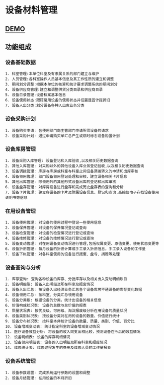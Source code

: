 # 设备材料管理
## [DEMO](https://cloveropen.app-hos.com:9092)
## 功能组成
### 设备基础数据
    1. 科室管理:本单位科室及有隶属关系的部门建立与维护
    2. 人员管理:各科室操作人员基本信息及其工作性质的建立和调整
    3. 期间划分调整:根据本单位的核算和统计要求调整系统的期间划分
    4. 设备供应商管理:建立和调整供货分类目录和供应商目录
    5. 设备目录管理:设备档案基本信息
    6. 设备使用状态:跟踪常用设备的使用状态并设置是否计提折旧
    7. 设备入出分类:划分设备各种入出库业务分类
### 设备采购计划
    1. 设备购买申请: 各使用部门向主管部门申请所需设备的请求
    2. 设备采购计划: 通过申请购买单汇总产生或临时标志设备购置计划
### 设备库房管理    
    1. 设备采购入库管理: 设备登记和入库验收,以及相关历史数据查询
    2. 其他入库管理: 对采购以外的其他设备入库业务登记验收,以及相关历史数据查询
    3. 设备调拨管理: 库房与库房或科室与科室之间设备调拨转义的申请和出库审核
    4. 设备领用管理: 部门设备领用登记处理和审核，建立设备相关卡片信息
    5. 其他出库管理: 除领用外的其他形式设备出库的登记和出库审核
    6. 设备盘存管理: 对库房设备进行盘存和完成历史盘存表的查询和分析
    7. 设备卡片管理: 建立各设备的卡片及附属设备信息，登记和查询,高拍仪电子存档设备使用说明书等信息
### 在用设备管理
    1. 设备使用管理: 对设备的使用过程中登记一些使用信息
    2. 设备保养管理: 对设备的保养情况登记或查询
    3. 设备检查管理: 对设备的检查情况进行登记或查询
    4. 设备维修管理: 对设备的维修情况进行登记或查询
    5. 设备变动管理: 对在用设备变动情况进行管理,包括权属变更、原值变更、使用状态变更等
    6. 设备折旧管理: 每月设备的折旧计算或手工录入折旧信息，手工录入设备的工作量
    7. 设备下帐管理: 对各科室使用的设备进行报废、盘亏、捐赠等处理
### 设备查询与分析
    1. 库存查询: 查询各种设备的库存、分批库存以及相关出入变动明细账目
    2. 设备明细账: 设备入出明细及所在科室及报废情况
    3. 设备入出汇总: 按设备入出经济业务汇总各个设备库房不通设备的库存变化数据
    4. 设备领用汇总: 按科室、分类汇总领用设备
    5. 设备分类帐: 根据设备的分类，统计出设备的相关信息
    6. 价值构成状况表: 设备的总数与总价值的报表
    7. 质量状况表: 按优良级、可用级、淘汰报废级分析在用设备的质量状况
    8. 设备类别状况表: 按设备分类对在用的设备的数量、价值进行统计
    9. 设备分布状况表: 按科室本非统计设备的数量、质量、类别、价值、百分比
    10. 设备增减变动表: 统计指定科室的设备增减变动情况
    11. 医疗设备效益分析: 将设备的收入同支出相比较，预测设备在今后的效益情况
    12. 设备明细表: 设备的库存明细情况
    13. 设备领用明细表: 设备的入出明细及所在科室和报废情况
    14. 维修统计表: 维修过程发生的费用及维修人员的工作量报表
### 设备系统管理
    1. 设备参数设置: 完成系统运行参数的设置和调整
    2. 设备月结管理: 在用设备的本月折旧
